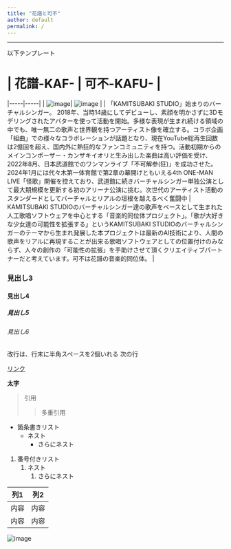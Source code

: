 ```yaml
---
title: "花譜と可不"
author: default
permalink: /
---
```







---

以下テンプレート

# | 花譜-KAF-  |  可不-KAFU-  |
|-----|-----|
| ![image](/kit_trial/assets/images/kaf.png)| ![image](/kit_trial/assets/images/kafu.jpeg )  |
| 「KAMITSUBAKI STUDIO」始まりのバーチャルシンガー。
2018年、当時14歳にしてデビューし、素顔を明かさずに3Dモデリングされたアバターを使って活動を開始。多様な表現が生まれ続ける領域の中でも、唯一無二の歌声と世界観を持つアーティスト像を確立する。コラボ企画「組曲」での様々なコラボレーションが話題となり、現在YouTube総再生回数は2億回を超え、国内外に熱狂的なファンコミュニティを持つ。活動初期からのメインコンポーザー・カンザキイオリと生み出した楽曲は高い評価を受け、2022年8月、日本武道館でのワンマンライブ「不可解参(狂)」を成功させた。2024年1月には代々木第一体育館で第2章の幕開けともいえる4th ONE-MAN LIVE「怪歌」開催を控えており、武道館に続きバーチャルシンガー単独公演として最大期規模を更新する初のアリーナ公演に挑む。次世代のアーティスト活動のスタンダードとしてバーチャルとリアルの垣根を越えるべく奮闘中  | KAMITSUBAKI STUDIOのバーチャルシンガー達の歌声をベースとして生まれた人工歌唱ソフトウェアを中心とする「音楽的同位体プロジェクト」。「歌が大好きな少女達の可能性を拡張する」というKAMITSUBAKI STUDIOのバーチャルシンガーのテーマから生まれ発展した本プロジェクトは最新のAI技術により、人間の歌声をリアルに再現することが出来る歌唱ソフトウェアとしての位置付けのみならず、人々の創作の「可能性の拡張」を手助けさせて頂くクリエイティブパートナーだと考えています。可不は花譜の音楽的同位体。  |
### 見出し3
#### 見出し4
##### 見出し5
###### 見出し6

改行は、行末に半角スペースを2個いれる
次の行

[リンク](https://www.google.co.jp/)

**太字**

> 引用
>> 多重引用


- 箇条書きリスト
  - ネスト
    - さらにネスト


1. 番号付きリスト
   1. ネスト
      1. さらにネスト


| 列1  | 列2  |
|-----|-----|
| 内容  | 内容  |
| 内容  | 内容  |

![image](/GHPages_WebSite/assets/images/kaf.png)
